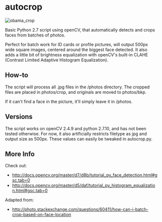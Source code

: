 # autocrop

![obama_crop](https://cloud.githubusercontent.com/assets/15659410/10975709/3e38de48-83b6-11e5-8885-d95da758ca17.png)

Basic Python 2.7 script using openCV, that automatically detects and crops faces from batches of photos.

Perfect for batch work for ID cards or profile pictures, will output 500px wide square images, centered around the biggest face detected. It also adds a little bit of brightness equalization with openCV's built-in CLAHE (Contrast Limited Adaptive Histogram Equalization).

## How-to
The script will process all .jpg files in the /photos directory. The cropped files are placed in photos/crop, and originals are moved to photos/bkp.

If it can't find a face in the picture, it'll simply leave it in /photos.

## Versions
The script works on openCV 2.4.9 and python 2.7.10, and has not been tested otherwise. For now, it also artificially restricts filetype as jpg and output size as 500px. These values can easily be tweaked in autocrop.py.

## More Info
Check out:
* http://docs.opencv.org/master/d7/d8b/tutorial_py_face_detection.html#gsc.tab=0
* http://docs.opencv.org/master/d5/daf/tutorial_py_histogram_equalization.html#gsc.tab=0

Adapted from:
* http://photo.stackexchange.com/questions/60411/how-can-i-batch-crop-based-on-face-location
